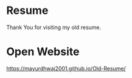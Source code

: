 # Resume
Thank You for visiting my old resume.

# Open Website
https://mayurdhwaj2001.github.io/Old-Resume/
